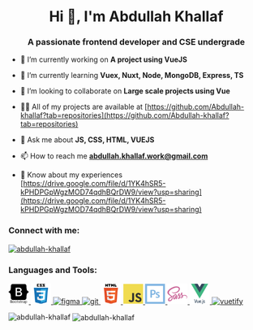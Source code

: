 <h1 align="center">Hi 👋, I'm Abdullah Khallaf</h1>
<h3 align="center">A passionate frontend developer and CSE undergrade</h3>

- 🔭 I’m currently working on **A project using VueJS**

- 🌱 I’m currently learning **Vuex, Nuxt, Node, MongoDB, Express, TS**

- 👯 I’m looking to collaborate on **Large scale projects using Vue**

- 👨‍💻 All of my projects are available at [https://github.com/Abdullah-khallaf?tab=repositories](https://github.com/Abdullah-khallaf?tab=repositories)

- 💬 Ask me about **JS, CSS, HTML, VUEJS**

- 📫 How to reach me **abdullah.khallaf.work@gmail.com**

- 📄 Know about my experiences [https://drive.google.com/file/d/1YK4hSR5-kPHDPGpWgzMOD74qdhBQrDW9/view?usp=sharing](https://drive.google.com/file/d/1YK4hSR5-kPHDPGpWgzMOD74qdhBQrDW9/view?usp=sharing)

<h3 align="left">Connect with me:</h3>
<p align="left">
<a href="https://linkedin.com/in/abdullah-khallaf" target="blank"><img align="center" src="https://raw.githubusercontent.com/rahuldkjain/github-profile-readme-generator/master/src/images/icons/Social/linked-in-alt.svg" alt="abdullah-khallaf" height="30" width="40" /></a>
</p>

<h3 align="left">Languages and Tools:</h3>
<p align="left"> <a href="https://getbootstrap.com" target="_blank" rel="noreferrer"> <img src="https://raw.githubusercontent.com/devicons/devicon/master/icons/bootstrap/bootstrap-plain-wordmark.svg" alt="bootstrap" width="40" height="40"/> </a> <a href="https://www.w3schools.com/css/" target="_blank" rel="noreferrer"> <img src="https://raw.githubusercontent.com/devicons/devicon/master/icons/css3/css3-original-wordmark.svg" alt="css3" width="40" height="40"/> </a> <a href="https://www.figma.com/" target="_blank" rel="noreferrer"> <img src="https://www.vectorlogo.zone/logos/figma/figma-icon.svg" alt="figma" width="40" height="40"/> </a> <a href="https://git-scm.com/" target="_blank" rel="noreferrer"> <img src="https://www.vectorlogo.zone/logos/git-scm/git-scm-icon.svg" alt="git" width="40" height="40"/> </a> <a href="https://www.w3.org/html/" target="_blank" rel="noreferrer"> <img src="https://raw.githubusercontent.com/devicons/devicon/master/icons/html5/html5-original-wordmark.svg" alt="html5" width="40" height="40"/> </a> <a href="https://developer.mozilla.org/en-US/docs/Web/JavaScript" target="_blank" rel="noreferrer"> <img src="https://raw.githubusercontent.com/devicons/devicon/master/icons/javascript/javascript-original.svg" alt="javascript" width="40" height="40"/> </a> <a href="https://www.photoshop.com/en" target="_blank" rel="noreferrer"> <img src="https://raw.githubusercontent.com/devicons/devicon/master/icons/photoshop/photoshop-line.svg" alt="photoshop" width="40" height="40"/> </a> <a href="https://sass-lang.com" target="_blank" rel="noreferrer"> <img src="https://raw.githubusercontent.com/devicons/devicon/master/icons/sass/sass-original.svg" alt="sass" width="40" height="40"/> </a> <a href="https://vuejs.org/" target="_blank" rel="noreferrer"> <img src="https://raw.githubusercontent.com/devicons/devicon/master/icons/vuejs/vuejs-original-wordmark.svg" alt="vuejs" width="40" height="40"/> </a> <a href="https://vuetifyjs.com/en/" target="_blank" rel="noreferrer"> <img src="https://bestofjs.org/logos/vuetify.svg" alt="vuetify" width="40" height="40"/> </a> </p>

<p><img align="left" src="https://github-readme-stats.vercel.app/api/top-langs?username=abdullah-khallaf&show_icons=true&locale=en&layout=compact" alt="abdullah-khallaf" /></p>

<p>&nbsp;<img align="center" src="https://github-readme-stats.vercel.app/api?username=abdullah-khallaf&show_icons=true&locale=en" alt="abdullah-khallaf" /></p>
